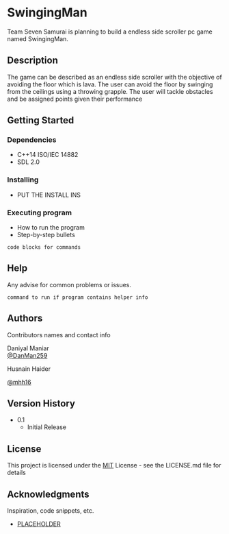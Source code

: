 # SwingingMan

Team Seven Samurai is planning to build a endless side scroller pc game named SwingingMan. 

## Description

The game can be described as an endless side scroller with the objective of avoiding the floor which is lava. The user can avoid the floor by swinging from the ceilings using a throwing grapple. The user will tackle obstacles and be assigned points given their performance

## Getting Started

### Dependencies

* C++14 ISO/IEC 14882
* SDL 2.0

### Installing

* PUT THE INSTALL INS

### Executing program

* How to run the program
* Step-by-step bullets
```
code blocks for commands
```

## Help

Any advise for common problems or issues.
```
command to run if program contains helper info
```

## Authors

Contributors names and contact info

Daniyal Maniar  
[@DanMan259](https://github.com/DanMan259)

Husnain Haider

[@mhh16](https://github.com/mhh16)

## Version History

* 0.1
    * Initial Release

## License

This project is licensed under the [MIT](https://en.wikipedia.org/wiki/MIT_License) License - see the LICENSE.md file for details

## Acknowledgments

Inspiration, code snippets, etc.
* [PLACEHOLDER](https://placeHolder.ca)
